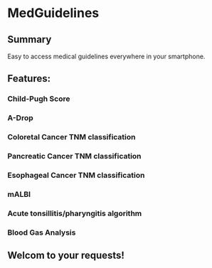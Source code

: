 # MedGuidelines
## Summary
Easy to access medical guidelines everywhere in your smartphone.

## Features:
### Child-Pugh Score
### A-Drop
### Coloretal Cancer TNM classification
### Pancreatic Cancer TNM classification
### Esophageal Cancer TNM classification
### mALBI
### Acute tonsillitis/pharyngitis algorithm
### Blood Gas Analysis

## Welcom to your requests! 
